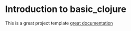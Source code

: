 # Introduction to basic_clojure

This is a great project template [great documentation](http://jacobian.org/writing/what-to-write/)

